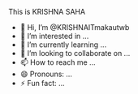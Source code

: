 This is KRISHNA SAHA 

- 👋 Hi, I’m @KRISHNAITmakautwb
- 👀 I’m interested in ...
- 🌱 I’m currently learning ...
- 💞️ I’m looking to collaborate on ...
- 📫 How to reach me ...
- 😄 Pronouns: ...
- ⚡ Fun fact: ...

<!---
KRISHNAITmakautwb/KRISHNAITmakautwb is a ✨ special ✨ repository because its `README.md` (this file) appears on your GitHub profile.
You can click the Preview link to take a look at your changes.
--->
